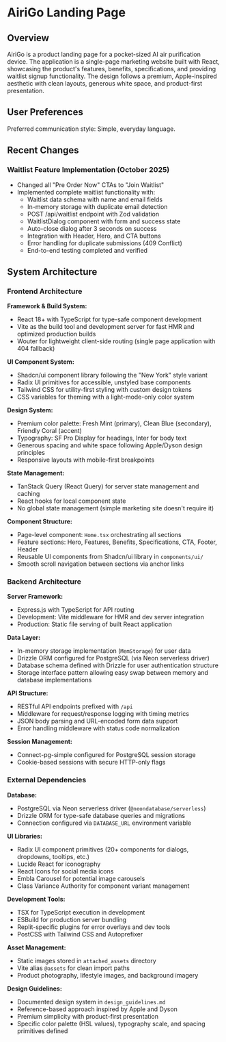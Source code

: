 # AiriGo Landing Page

## Overview

AiriGo is a product landing page for a pocket-sized AI air purification device. The application is a single-page marketing website built with React, showcasing the product's features, benefits, specifications, and providing waitlist signup functionality. The design follows a premium, Apple-inspired aesthetic with clean layouts, generous white space, and product-first presentation.

## User Preferences

Preferred communication style: Simple, everyday language.

## Recent Changes

### Waitlist Feature Implementation (October 2025)
- Changed all "Pre Order Now" CTAs to "Join Waitlist"
- Implemented complete waitlist functionality with:
  - Waitlist data schema with name and email fields
  - In-memory storage with duplicate email detection
  - POST /api/waitlist endpoint with Zod validation
  - WaitlistDialog component with form and success state
  - Auto-close dialog after 3 seconds on success
  - Integration with Header, Hero, and CTA buttons
  - Error handling for duplicate submissions (409 Conflict)
  - End-to-end testing completed and verified

## System Architecture

### Frontend Architecture

**Framework & Build System:**
- React 18+ with TypeScript for type-safe component development
- Vite as the build tool and development server for fast HMR and optimized production builds
- Wouter for lightweight client-side routing (single page application with 404 fallback)

**UI Component System:**
- Shadcn/ui component library following the "New York" style variant
- Radix UI primitives for accessible, unstyled base components
- Tailwind CSS for utility-first styling with custom design tokens
- CSS variables for theming with a light-mode-only color system

**Design System:**
- Premium color palette: Fresh Mint (primary), Clean Blue (secondary), Friendly Coral (accent)
- Typography: SF Pro Display for headings, Inter for body text
- Generous spacing and white space following Apple/Dyson design principles
- Responsive layouts with mobile-first breakpoints

**State Management:**
- TanStack Query (React Query) for server state management and caching
- React hooks for local component state
- No global state management (simple marketing site doesn't require it)

**Component Structure:**
- Page-level component: `Home.tsx` orchestrating all sections
- Feature sections: Hero, Features, Benefits, Specifications, CTA, Footer, Header
- Reusable UI components from Shadcn/ui library in `components/ui/`
- Smooth scroll navigation between sections via anchor links

### Backend Architecture

**Server Framework:**
- Express.js with TypeScript for API routing
- Development: Vite middleware for HMR and dev server integration
- Production: Static file serving of built React application

**Data Layer:**
- In-memory storage implementation (`MemStorage`) for user data
- Drizzle ORM configured for PostgreSQL (via Neon serverless driver)
- Database schema defined with Drizzle for user authentication structure
- Storage interface pattern allowing easy swap between memory and database implementations

**API Structure:**
- RESTful API endpoints prefixed with `/api`
- Middleware for request/response logging with timing metrics
- JSON body parsing and URL-encoded form data support
- Error handling middleware with status code normalization

**Session Management:**
- Connect-pg-simple configured for PostgreSQL session storage
- Cookie-based sessions with secure HTTP-only flags

### External Dependencies

**Database:**
- PostgreSQL via Neon serverless driver (`@neondatabase/serverless`)
- Drizzle ORM for type-safe database queries and migrations
- Connection configured via `DATABASE_URL` environment variable

**UI Libraries:**
- Radix UI component primitives (20+ components for dialogs, dropdowns, tooltips, etc.)
- Lucide React for iconography
- React Icons for social media icons
- Embla Carousel for potential image carousels
- Class Variance Authority for component variant management

**Development Tools:**
- TSX for TypeScript execution in development
- ESBuild for production server bundling
- Replit-specific plugins for error overlays and dev tools
- PostCSS with Tailwind CSS and Autoprefixer

**Asset Management:**
- Static images stored in `attached_assets` directory
- Vite alias `@assets` for clean import paths
- Product photography, lifestyle images, and background imagery

**Design Guidelines:**
- Documented design system in `design_guidelines.md`
- Reference-based approach inspired by Apple and Dyson
- Premium simplicity with product-first presentation
- Specific color palette (HSL values), typography scale, and spacing primitives defined